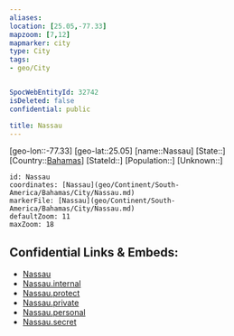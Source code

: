 ```yaml
---
aliases: 
location: [25.05,-77.33]
mapzoom: [7,12] 
mapmarker: city 
type: City
tags:
- geo/City


SpocWebEntityId: 32742
isDeleted: false
confidential: public

title: Nassau
---
```

[geo-lon::-77.33]
[geo-lat::25.05]
[name::Nassau]
[State::]
[Country::[Bahamas](geo/Continent/South-America/Bahamas.md)]
[StateId::]
[Population::]
[Unknown::]


```leaflet
id: Nassau
coordinates: [Nassau](geo/Continent/South-America/Bahamas/City/Nassau.md)
markerFile: [Nassau](geo/Continent/South-America/Bahamas/City/Nassau.md)
defaultZoom: 11 
maxZoom: 18
```


## Confidential Links & Embeds: 
- [Nassau](../../../../../../_public/geo/Continent/South-America/Bahamas/City/Nassau.md) 
- [Nassau.internal](../../../../../../_internal/geo/Continent/South-America/Bahamas/City/Nassau.internal.md) 
- [Nassau.protect](../../../../../../_protect/geo/Continent/South-America/Bahamas/City/Nassau.protect.md) 
- [Nassau.private](../../../../../../_private/geo/Continent/South-America/Bahamas/City/Nassau.private.md) 
- [Nassau.personal](../../../../../../_personal/geo/Continent/South-America/Bahamas/City/Nassau.personal.md) 
- [Nassau.secret](../../../../../../_secret/geo/Continent/South-America/Bahamas/City/Nassau.secret.md) 
